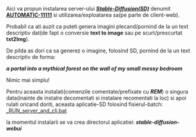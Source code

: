 Aici va propun instalarea server-ului [***Stable-Diffusion(SD)***](https://github.com/AUTOMATIC1111/stable-diffusion-webui/) denumit [**AUTOMATIC-11111**](https://github.com/AUTOMATIC1111/stable-diffusion-webui/) si utilizarea/exploatarea sa(pe parte de client-web).

Probabil ca ati auzit ca puteti genera imagini plecand/pornind de la un text descriptiv dat(de fapt o conversie **text to image** sau pe scurt/prescurtat **txt2Img**).

De pilda as dori ca sa generez o imagine, folosind SD, pornind de la un text descriptiv de forma:

   ***a portal into a mythical forest on the wall of my small messy bedroom***

Nimic mai simplu!

Pentru aceasta instalati(comenzile comentate/prefixate cu ***REM***) o singura data(inainte de instalre decomentati si instalare recomentati la loc) si apoi rulati oricand doriti, aceasta aplicatie-SD folosind fisierul-batch: [_RUN_server_and_cli.bat](https://github.com/stefanache/MFP-ANAF-RO/blob/main/python/SD/_RUN_server_and_cli.bat)

la momentul instalarii se va crea directorul aplicatiei: ***stable-diffusion-webui***
